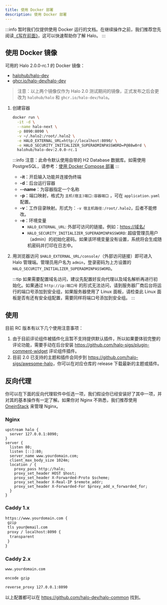 ```yaml
---
title: 使用 Docker 部署
description: 使用 Docker 部署
---
```


:::info
暂时我们仅提供使用 Docker 运行的文档。在继续操作之前，我们推荐您先阅读[《写在前面》](../prepare)，这可以快速帮助你了解 Halo。
:::

## 使用 Docker 镜像

可用的 Halo 2.0.0-rc.1 的 Docker 镜像：

- [halohub/halo-dev](https://hub.docker.com/r/halohub/halo-dev)
- [ghcr.io/halo-dev/halo-dev](https://github.com/halo-dev/halo/pkgs/container/halo-dev)

> 注意：以上两个镜像仅作为 Halo 2.0 测试期间的镜像，正式发布之后会更改为 `halohub/halo` 和 `ghcr.io/halo-dev/halo`。

1. 创建容器

    ```bash
    docker run \
      -it -d \
      --name halo-next \
      -p 8090:8090 \
      -v ~/.halo2:/root/.halo2 \
      -e HALO_EXTERNAL_URL=http://localhost:8090/ \
      -e HALO_SECURITY_INITIALIZER_SUPERADMINPASSWORD=P@88w0rd \
      halohub/halo-dev:2.0.0-rc.1
    ```

    :::info
    注意：此命令默认使用自带的 H2 Database 数据库。如需使用 PostgreSQL，请参考：[使用 Docker Compose 部署](./docker-compose)
    :::

    - **-it**：开启输入功能并连接伪终端
    - **-d**：后台运行容器
    - **--name**：为容器指定一个名称
    - **-p**：端口映射，格式为 `主机(宿主)端口:容器端口` ，可在 `application.yaml` 配置。
    - **-v**：工作目录映射。形式为：`-v 宿主机路径:/root/.halo2`，后者不能修改。
    - **-e**：环境变量
      - `HALO_EXTERNAL_URL`: 外部可访问的链接。例如：<https://域名/>
      - `HALO_SECURITY_INITIALIZER_SUPERADMINPASSWORD`: 超级管理员用户（admin）的初始化密码。如果该环境变量没有设置，系统将会生成随机密码并打印在日志中。

1. 用浏览器访问 `$HALO_EXTERNAL_URL/console/`（外部访问链接）即可进入 Halo 管理端。管理员用户名为 `admin`，登录密码为上方设置的 `HALO_SECURITY_INITIALIZER_SUPERADMINPASSWORD`。

    :::tip
    如果需要配置域名访问，建议先配置好反向代理以及域名解析再进行初始化。如果通过 `http://ip:端口号` 的形式无法访问，请到服务器厂商后台将运行的端口号添加到安全组，如果服务器使用了 Linux 面板，请检查此 Linux 面板是否有还有安全组配置，需要同样将端口号添加到安全组。
    :::

## 使用

目前 RC 版本有以下几个使用注意事项：

1. 由于目前评论组件被插件化且暂不支持提供默认插件，所以如果要体验完整的评论功能，需要手动在后台安装 <https://github.com/halo-sigs/plugin-comment-widget> 评论组件插件。
2. 目前 2.0 已支持的主题和插件会同步到 <https://github.com/halo-sigs/awesome-halo>，你可以在对应仓库的 release 下载最新的主题或插件。

## 反向代理

你可以在下面的反向代理软件中任选一项，我们假设你已经安装好了其中一项，并对其的基本操作有一定了解。如果你对 Nginx 不熟悉，我们推荐使用 [OneinStack](./other/oneinstack) 来管理 Nginx。

### Nginx

```nginx
upstream halo {
  server 127.0.0.1:8090;
}
server {
  listen 80;
  listen [::]:80;
  server_name www.yourdomain.com;
  client_max_body_size 1024m;
  location / {
    proxy_pass http://halo;
    proxy_set_header HOST $host;
    proxy_set_header X-Forwarded-Proto $scheme;
    proxy_set_header X-Real-IP $remote_addr;
    proxy_set_header X-Forwarded-For $proxy_add_x_forwarded_for;
  }
}
```

### Caddy 1.x

```txt
https://www.yourdomain.com {
 gzip
 tls your@email.com
 proxy / localhost:8090 {
  transparent
 }
}
```

### Caddy 2.x

```txt
www.yourdomain.com

encode gzip

reverse_proxy 127.0.0.1:8090
```

以上配置都可以在 <https://github.com/halo-dev/halo-common> 找到。
